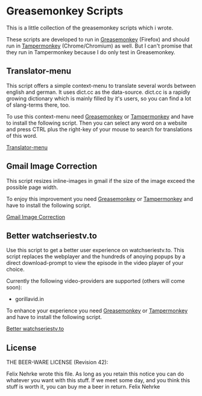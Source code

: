 Greasemonkey Scripts
====================

This is a little collection of the greasemonkey scripts which i wrote.

These scripts are developed to run in [Greasemonkey](https://addons.mozilla.org/en-us/firefox/addon/greasemonkey/) (Firefox) and should run in [Tampermonkey](https://chrome.google.com/webstore/detail/tampermonkey/dhdgffkkebhmkfjojejmpbldmpobfkfo?hl=en) (Chrome/Chromium) as well.
But I can't promise that they run in Tampermonkey because I do only test in Greasemonkey.

Translator-menu
---------------
This script offers a simple context-menu to translate several words between
english and german. It uses dict.cc as the data-source. dict.cc is a rapidly
growing dictionary which is mainly filled by it's users, so you can find a lot
of slang-terms there, too.

To use this context-menu need
[Greasemonkey](https://addons.mozilla.org/en-us/firefox/addon/greasemonkey/) or [Tampermonkey](https://chrome.google.com/webstore/detail/tampermonkey/dhdgffkkebhmkfjojejmpbldmpobfkfo?hl=en)
and  have to install the following script. Then you can select any word on a
website and press CTRL plus the right-key of your mouse to search for
translations of this word.

[Translator-menu](https://raw.githubusercontent.com/nemoinho/greasemonkey-scripts/master/src/translation-menu.user.js)

Gmail Image Correction
----------------------
This script resizes inline-images in gmail if the size of the image exceed the
possible page width.

To enjoy this improvement you need
[Greasemonkey](https://addons.mozilla.org/en-us/firefox/addon/greasemonkey/) or [Tampermonkey](https://chrome.google.com/webstore/detail/tampermonkey/dhdgffkkebhmkfjojejmpbldmpobfkfo?hl=en)
and have to install the following script.

[Gmail Image Correction](https://raw.githubusercontent.com/nemoinho/greasemonkey-scripts/master/src/gmail-image-correction.user.js)

Better watchseriestv.to
-----------------------------
Use this script to get a better user experience on watchseriestv.to. This
script replaces the webplayer and the hundreds of anoying popups by a direct
download-prompt to view the episode in the video player of your choice.

Currently the following video-providers are supported (others will come soon):
- gorillavid.in

To enhance your experience you need
[Greasemonkey](https://addons.mozilla.org/en-us/firefox/addon/greasemonkey/) or [Tampermonkey](https://chrome.google.com/webstore/detail/tampermonkey/dhdgffkkebhmkfjojejmpbldmpobfkfo?hl=en)
and have to install the following script.

[Better watchseriestv.to](https://raw.githubusercontent.com/nemoinho/greasemonkey-scripts/master/src/watchseriestv.to.user.js)

License
-------
THE BEER-WARE LICENSE (Revision 42):

Felix Nehrke wrote this file. As long as you retain this notice you can do
whatever you want with this stuff. If we meet some day, and you think this
stuff is worth it, you can buy me a beer in return. Felix Nehrke
